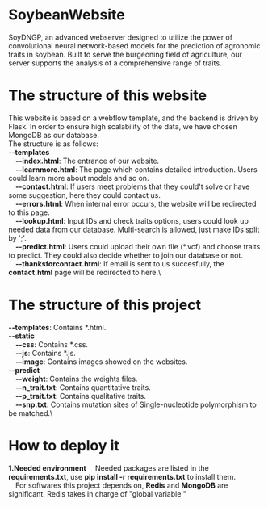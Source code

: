 # SoybeanWebsite
SoyDNGP, an advanced webserver designed to utilize the power of convolutional neural network-based models for the prediction of agronomic traits in soybean. Built to serve the burgeoning field of agriculture, our server supports the analysis of a comprehensive range of traits.
# The structure of this website
This website is based on a webflow template, and the backend is driven by Flask. In order to ensure high scalability of the data, we have chosen MongoDB as our database.\
The structure is as follows:\
**--templates**\
&emsp;**--index.html**: The entrance of our website.\
&emsp;**--learnmore.html**: The page which contains detailed introduction. Users could learn more about models and so on.\
&emsp;**--contact.html**: If users meet problems that they could't solve or have some suggestion, here they could contact us.\
&emsp;**--errors.html**: When internal error occurs, the website will be redirected to this page.\
&emsp;**--lookup.html**: Input IDs and check traits options, users could look up needed data from our database. Multi-search is allowed, just make IDs split by ';'.\
&emsp;**--predict.html**: Users could upload their own file (\*.vcf) and choose traits to predict. They could also decide whether to join our database or not.\
&emsp;**--thanksforcontact.html**: If email is sent to us succesfully, the **contact.html** page will be redirected to here.\
# The structure of this project
**--templates**: Contains \*.html.\
**--static**\
&emsp;**--css**: Contains \*.css.\
&emsp;**--js**: Contains \*.js.\
&emsp;**--image**: Contains images showed on the websites.\
**--predict**\
&emsp;**--weight**: Contains the weights files.\
&emsp;**--n_trait.txt**: Contains quantitative traits.\
&emsp;**--p_trait.txt**: Contains qualitative traits.\
&emsp;**--snp.txt**: Contains mutation sites of Single-nucleotide polymorphism to be matched.\
# How to deploy it
**1.Needed environment**
&emsp;Needed packages are listed in the **requirements.txt**, use **pip install -r requirements.txt** to install them.\
&emsp;For softwares this project depends on, **Redis** and **MongoDB** are significant. Redis takes in charge of "global variable "

